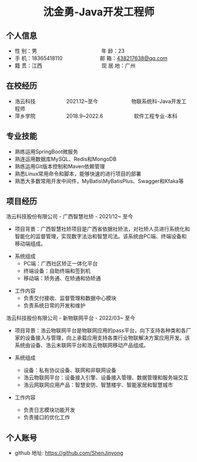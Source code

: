  <center>
     <h1>沈金勇-Java开发工程师</h1>
 </center>


## 个人信息 

* 性 别：男&emsp;&emsp;&emsp;&emsp;&emsp;&emsp;&emsp;&emsp;&emsp;&emsp;&emsp;&emsp;&ensp;年 龄：23  
* 手 机：18365418110&emsp;&emsp;&emsp;&emsp;&emsp;&emsp;&emsp; 邮 箱：438217638@qq.com   
* 籍 贯：江西&emsp;&emsp;&emsp;&emsp;&emsp;&emsp;&emsp; &emsp;&emsp; &emsp;&emsp;现 居 地：广州     

## 在校经历

* 浩云科技&emsp;&emsp;&emsp;&emsp;&emsp;&emsp;2021.12~至今&emsp;&emsp;&emsp;&emsp;&emsp;&emsp;&ensp;物联系统科-Java开发工程师  
* 萍乡学院&emsp;&emsp;&emsp;&emsp;&emsp;&emsp;2018.9~2022.6&emsp;&emsp;&emsp;&emsp;&emsp;&emsp;软件工程专业-本科  

## 专业技能

* 熟练运用SpringBoot微服务
* 熟连运用数据库MySQL、Redis和MongoDB
* 熟练运用Git版本控制和Maven依赖管理
* 熟悉Linux常用命令和脚本，能够快速的进行项目的部署
* 熟悉大多数常用开发中间件，MyBatis\MyBatisPlus、Swagger和Kfaka等

## 项目经历

浩云科技股份有限公司 - 广西智慧社矫 - 2021/12~ 至今 

- 项目背景：广西智慧社矫项目是广西省依据社矫法，对社矫人员进行系统化和智能化的监督管理，实现数字法治和智慧司法。该系统由PC端、终端设备和移动端组成。

* 系统组成
  * PC端：广西社区矫正一体化平台
  * 终端设备：自助终端和签到机
  * 移动端：矫务通、在矫通和协矫通

- 工作内容
  - 负责交付接收、监督管理和数据中心模块
  - 负责系统日常的开发和维护

浩云科技股份有限公司 - 新物联网平台 - 2022/03~ 至今 

- 项目背景：浩云物联网平台是物联网应用的pass平台，向下支持各种类和各厂家的设备接入与管理，向上承载应用支持各类行业物联解决方案应用开发。该系统由设备、浩云未联网平台和浩云物联网移动产品组成。
- 系统组成
  - 设备：私有协议设备、联网和非联网设备
  - 浩云物联网平台：设备接入引擎、设备接入管理、数据管理和服务端交互
  - 浩云网联网应用产品：智慧安防、智慧楼宇、智能家居和智慧城市

- 工作内容
  - 负责日志模块功能开发
  - 负责接口的优化工作

## 个人账号 

* github 地址: https://github.com/ShenJinyong

